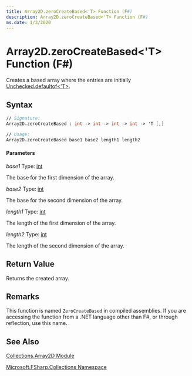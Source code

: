 ```yaml
---
title: Array2D.zeroCreateBased<'T> Function (F#)
description: Array2D.zeroCreateBased<'T> Function (F#)
ms.date: 1/3/2020
---
```


# Array2D.zeroCreateBased<'T> Function (F#)

Creates a based array where the entries are initially [Unchecked.defaultof&lt;'T&gt;](https://msdn.microsoft.com/library/9ff97f2a-1bd4-4f4c-afbe-5886a74ab977).

## Syntax

```fsharp
// Signature:
Array2D.zeroCreateBased : int -> int -> int -> int -> 'T [,]

// Usage:
Array2D.zeroCreateBased base1 base2 length1 length2
```

#### Parameters

*base1*
Type: [int](https://msdn.microsoft.com/library/025d5455-3622-4ea5-9573-3ecbd4ee1375)

The base for the first dimension of the array.

*base2*
Type: [int](https://msdn.microsoft.com/library/025d5455-3622-4ea5-9573-3ecbd4ee1375)

The base for the second dimension of the array.

*length1*
Type: [int](https://msdn.microsoft.com/library/025d5455-3622-4ea5-9573-3ecbd4ee1375)

The length of the first dimension of the array.

*length2*
Type: [int](https://msdn.microsoft.com/library/025d5455-3622-4ea5-9573-3ecbd4ee1375)

The length of the second dimension of the array.

## Return Value

Returns the created array.

## Remarks

This function is named `ZeroCreateBased` in compiled assemblies. If you are accessing the function from a .NET language other than F#, or through reflection, use this name.

## See Also

[Collections.Array2D Module](index.md)

[Microsoft.FSharp.Collections Namespace](../Microsoft.FSharp.Collections-Namespace.md)